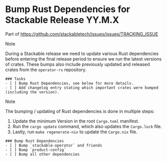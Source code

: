 # Bump Rust Dependencies for Stackable Release YY.M.X

<!--
    Make sure to update the link in 'issues/.github/ISSUE_TEMPLATE/pre-release-operator-rust-deps.md'
    when you rename this file.
-->

<!--
    Replace 'TRACKING_ISSUE' with the applicable release tracking issue number.
-->

Part of <https://github.com/stackabletech/issues/issues/TRACKING_ISSUE>

> [!NOTE]
> During a Stackable release we need to update various Rust dependencies before
> entering the final release period to ensure we run the latest versions of
> crates. These bumps also include previously updated and released crates from
> the `operator-rs` repository.

```[tasklist]
### Tasks
- [ ] Bump Rust Dependencies, see below for more details.
- [ ] Add changelog entry stating which important crates were bumped (including the version).
```

> [!NOTE]
> The bumping / updating of Rust dependencies is done in multiple steps:
>
> 1. Update the minimum Version in the root `Cargo.toml` manifest.
> 2. Run the `cargo update` command, which also updates the `Cargo.lock` file.
> 3. Lastly, run `make regenerate-nix` to update the `Cargo.nix` file.

```[tasklist]
### Bump Rust Dependencies
- [ ] Bump `stackable-operator` and friends
- [ ] Bump `product-config`
- [ ] Bump all other dependencies
```

